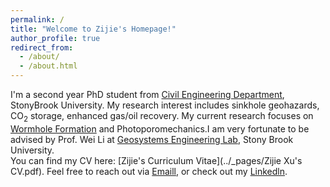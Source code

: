 ```yaml
---
permalink: /
title: "Welcome to Zijie's Homepage!"
author_profile: true
redirect_from: 
  - /about/
  - /about.html
---
```

I'm a second year PhD student from [Civil Engineering Department](https://www.stonybrook.edu/commcms/civileng/), StonyBrook University. My research interest includes sinkhole geohazards, CO<sub>2</sub> storage, enhanced gas/oil recovery. My current research focuses on [Wormhole Formation](https://onepetro.org/ARMAUSRMS/proceedings/ARMA24/ARMA24/ARMA-2024-0068/548999) and Photoporomechanics.I am very fortunate to be advised by Prof. Wei Li at [Geosystems Engineering Lab](https://www.weili-geo.com/home), Stony Brook University. 
<br>You can find my CV here: [Zijie's Curriculum Vitae](../_pages/Zijie Xu's CV.pdf).
Feel free to reach out via [Emaill](mailto:zijie.xu@stonybrook.edu), or check out my [Linkedln](https://www.linkedin.com/in/zijie-xu-045b70289/).
